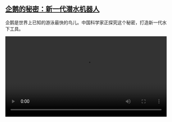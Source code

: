 <!--1691315226000-->
[企鹅的秘密：新一代潜水机器人](https://www.dw.com/zh/%E4%BC%81%E9%B9%85%E7%9A%84%E7%A7%98%E5%AF%86%EF%BC%9A%E6%96%B0%E4%B8%80%E4%BB%A3%E6%BD%9C%E6%B0%B4%E6%9C%BA%E5%99%A8%E4%BA%BA/a-66427420)
------

<p>企鹅是世界上已知的游泳最快的鸟儿。中国科学家正探究这个秘密，打造新一代水下工具。</small></p><video src="https://tvdownloaddw-a.akamaihd.net/dwtv_video/flv/vdt_zh/2023/bchi230803_001_penguin_01r_AVC_1280x720.mp4" controls style="width:100%"></video>
